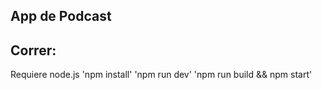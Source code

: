 ## App de Podcast
## Correr:
Requiere node.js
'npm install'
'npm run dev'
'npm run build && npm start' 

